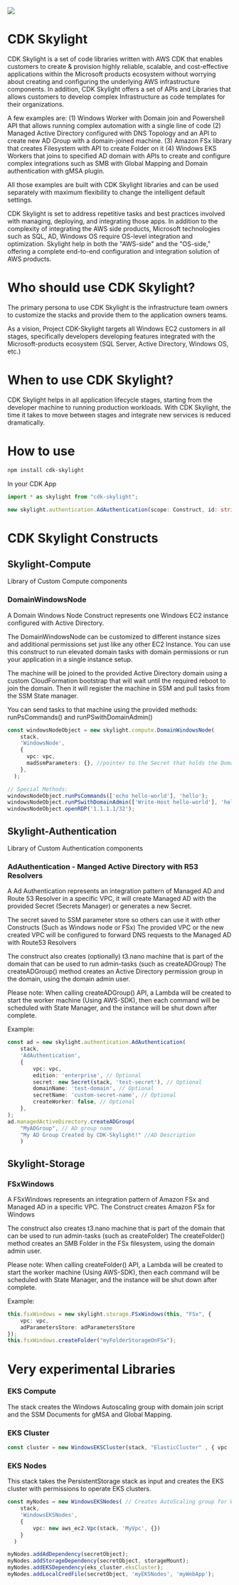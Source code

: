 ![](https://img.shields.io/badge/CDK%20Skylight-Developer%20Preview-orange.svg?style=for-the-badge)

# CDK Skylight

CDK Skylight is a set of code libraries written with AWS CDK that enables customers to create & provision highly reliable, scalable, and cost-effective applications within the Microsoft products ecosystem without worrying about creating and configuring the underlying AWS infrastructure components. In addition, CDK Skylight offers a set of APIs and Libraries that allows customers to develop complex Infrastructure as code templates for their organizations.  

A few examples are: (1) Windows Worker with Domain join and Powershell API that allows running complex automation with a single line of code (2) Managed Active Directory configured with DNS Topology and an API to create new AD Group with a domain-joined machine. (3) Amazon FSx library that creates Filesystem with API to create Folder on it (4) Windows EKS Workers that joins to specified AD domain with APIs to create and configure complex integrations such as SMB with Global Mapping and Domain authentication with gMSA plugin. 

All those examples are built with CDK Skylight libraries and can be used separately with maximum flexibility to change the intelligent default settings. 

CDK Skylight is set to address repetitive tasks and best practices involved with managing, deploying, and integrating those apps. In addition to the complexity of integrating the AWS side products, Microsoft technologies such as SQL, AD, Windows OS require OS-level integration and optimization. Skylight help in both the "AWS-side" and the "OS-side," offering a complete end-to-end configuration and integration solution of AWS products.

# Who should use CDK Skylight?

The primary persona to use CDK Skylight is the infrastructure team owners to customize the stacks and provide them to the application owners teams.

As a vision, Project CDK-Skylight targets all Windows EC2 customers in all stages, specifically developers developing features integrated with the Microsoft-products ecosystem (SQL Server, Active Directory, Windows OS, etc.)

# When to use CDK Skylight?

CDK Skylight helps in all application lifecycle stages, starting from the developer machine to running production workloads. With CDK Skylight, the time it takes to move between stages and integrate new services is reduced dramatically.

# How to use

```bash
npm install cdk-skylight
```

In your CDK App

```typescript
import * as skylight from "cdk-skylight";

new skylight.authentication.AdAuthentication(scope: Construct, id: string, props: IADAuthenticationProps)

```

# CDK Skylight Constructs 

## Skylight-Compute

Library of Custom Compute components 

### DomainWindowsNode

A Domain Windows Node Construct represents one Windows EC2 instance configured with Active Directory.

The DomainWindowsNode can be customized to different instance sizes and additional permissions set just like any other EC2 Instance.
You can use this construct to run elevated domain tasks with domain permissions or run your application in a single instance setup.

The machine will be joined to the provided Active Directory domain using a custom CloudFormation bootstrap that will wait until the required reboot to join the domain. Then it will register the machine in SSM and pull tasks from the SSM State manager.

You can send tasks to that machine using the provided methods: runPsCommands() and runPSwithDomainAdmin()

```typescript
const windowsNodeObject = new skylight.compute.DomainWindowsNode(
    stack,
    'WindowsNode',
    {
      vpc: vpc,
      madSsmParameters: {}, //pointer to the Secret that holds the Domain Admin username and password
    },
  );

// Special Methods:
windowsNodeObject.runPsCommands(['echo hello-world'], 'hello');
windowsNodeObject.runPSwithDomainAdmin(['Write-Host hello-world'], 'hello-withPS');
windowsNodeObject.openRDP('1.1.1.1/32');

```
## Skylight-Authentication

Library of Custom Authentication components 

### **AdAuthentication** - Manged Active Directory with R53 Resolvers 

A Ad Authentication represents an integration pattern of Managed AD and Route 53 Resolver in a specific VPC, it will create Managed AD with the provided Secret (Secrets Manager) or generates a new Secret.

The secret saved to SSM parameter store so others can use it with other Constructs (Such as Windows node or FSx)
The provided VPC or the new created VPC will be configured to forward DNS requests to the Managed AD with Route53 Resolvers

The construct also creates (optionally) t3.nano machine that is part of the domain that can be used to run admin-tasks (such as createADGroup)
The createADGroup() method creates an Active Directory permission group in the domain, using the domain admin user.

Please note: When calling createADGroup() API, a Lambda will be created to start the worker machine (Using AWS-SDK),
then each command will be scheduled with State Manager, and the instance will be shut down after complete.

Example:

```typescript
const ad = new skylight.authentication.AdAuthentication(
	stack,
	'AdAuthentication',
	{
		vpc: vpc,
		edition: 'enterprise', // Optional
		secret: new Secret(stack, 'test-secret'), // Optional
		domainName: 'test-domain', // Optional
		secretName: 'custom-secret-name', // Optional
		createWorker: false, // Optional
	},
);
ad.managedActiveDirectory.createADGroup(
	"MyADGroup", // AD group name
	"My AD Group Created by CDK-Skylight!" //AD Description
	)
```

## Skylight-Storage
### FSxWindows 

A FSxWindows represents an integration pattern of Amazon FSx and Managed AD in a specific VPC.
The Construct creates Amazon FSx for Windows 

The construct also creates t3.nano machine that is part of the domain that can be used to run admin-tasks (such as createFolder)
The createFolder() method creates an SMB Folder in the FSx filesystem, using the domain admin user.

Please note: When calling createFolder() API, a Lambda will be created to start the worker machine (Using AWS-SDK), then each command will be scheduled with State Manager, and the instance will be shut down after complete.

Example:

```typescript
this.fsxWindows = new skylight.storage.FSxWindows(this, "FSx", {
	vpc: vpc,
	adParametersStore: adParametersStore
});
this.fsxWindows.createFolder("myFolderStorageOnFSx");
```

# Very experimental Libraries 

### EKS Compute

The stack creates the Windows Autoscaling group with domain join script and the SSM Documents for gMSA and Global Mapping.

### EKS Cluster

```typescript
const cluster = new WindowsEKSCluster(stack, "ElasticCluster" , { vpc : new aws_ec2.Vpc(stack, 'MyVpc', {})}) // Creates EKS Cluster with Windows support
```

### EKS Nodes

This stack takes the PersistentStorage stack as input and creates the EKS cluster with permissions to operate EKS clusters.

```typescript
const myNodes = new WindowsEKSNodes( // Creates AutoScaling group for Windows Support
    stack,
    'WindowsEKSNodes',
    {
		vpc: new aws_ec2.Vpc(stack, 'MyVpc', {})
	}
  )

myNodes.addAdDependency(secretObject);
myNodes.addStorageDependency(secretObject, storageMount);
myNodes.addEKSDependency(eks_cluster.eksCluster);
myNodes.addLocalCredFile(secretObject, 'myEKSNodes', 'myWebApp');
```
